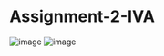 # Assignment-2-IVA
![image](https://github.com/user-attachments/assets/42046644-8f6f-4e05-b329-82014984e55f)
![image](https://github.com/user-attachments/assets/0e1ee99c-c087-47b8-88c1-7cb7789c6b32)
